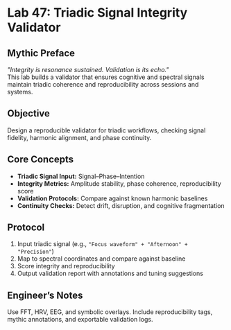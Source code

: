 # Lab 47: Triadic Signal Integrity Validator

## Mythic Preface
_"Integrity is resonance sustained. Validation is its echo."_  
This lab builds a validator that ensures cognitive and spectral signals maintain triadic coherence and reproducibility across sessions and systems.

## Objective
Design a reproducible validator for triadic workflows, checking signal fidelity, harmonic alignment, and phase continuity.

## Core Concepts
- **Triadic Signal Input:** Signal–Phase–Intention
- **Integrity Metrics:** Amplitude stability, phase coherence, reproducibility score
- **Validation Protocols:** Compare against known harmonic baselines
- **Continuity Checks:** Detect drift, disruption, and cognitive fragmentation

## Protocol
1. Input triadic signal (e.g., `"Focus waveform" + "Afternoon" + "Precision"`)
2. Map to spectral coordinates and compare against baseline
3. Score integrity and reproducibility
4. Output validation report with annotations and tuning suggestions

## Engineer’s Notes
Use FFT, HRV, EEG, and symbolic overlays. Include reproducibility tags, mythic annotations, and exportable validation logs.
